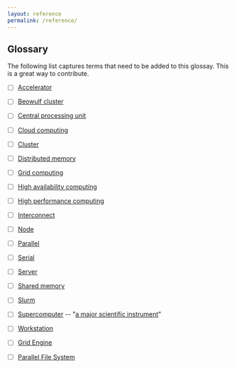 ```yaml
---
layout: reference
permalink: /reference/
---
```


## Glossary

The following list captures terms that need to be added to this glossay. This is a great way to contribute.

- [ ] [Accelerator](https://en.wikipedia.org/wiki/Hardware_acceleration)
- [ ] [Beowulf cluster](https://en.wikipedia.org/wiki/Beowulf_cluster)
- [ ] [Central processing unit](https://en.wikipedia.org/wiki/Central_processing_unit)
- [ ] [Cloud computing](https://en.wikipedia.org/wiki/Cloud_computing)
- [ ] [Cluster](https://en.wikipedia.org/wiki/Computer_cluster)
- [ ] [Distributed memory](https://en.wikipedia.org/wiki/Distributed_memory)
- [ ] [Grid computing](https://en.wikipedia.org/wiki/Grid_computing)
- [ ] [High availability computing](https://en.wikipedia.org/wiki/High_availability)
- [ ] [High performance computing](https://en.wikipedia.org/w/index.php?title=High-performance_computing&redirect=no)
- [ ] [Interconnect](https://en.wikipedia.org/wiki/Supercomputer_architecture)
- [ ] [Node](https://en.wikipedia.org/wiki/Node_(computer_science))
- [ ] [Parallel](https://en.wikipedia.org/wiki/Parallel_computing)
- [ ] [Serial](https://en.wikipedia.org/wiki/Serial_computer)
- [ ] [Server](https://en.wikipedia.org/wiki/Server_(computing))
- [ ] [Shared memory](https://en.wikipedia.org/wiki/Shared_memory)
- [ ] [Slurm](https://en.wikipedia.org/wiki/Slurm_Workload_Manager)
- [ ] [Supercomputer](https://en.wikipedia.org/wiki/Supercomputer) -- "[a major scientific instrument](https://www.hpcnotes.com/2015/10/essential-analogies-for-hpc-advocate.htmlhttps://www.hpcnotes.com/2015/10/essential-analogies-for-hpc-advocate.html)"
- [ ] [Workstation](https://en.wikipedia.org/wiki/Workstation)
- [ ] [Grid Engine](https://en.wikipedia.org/wiki/Oracle_Grid_Engine)
- [ ] [Parallel File System](https://en.wikipedia.org/wiki/Clustered_file_system#Distributed_file_systems)

